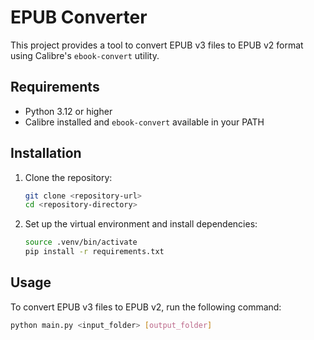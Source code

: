 # EPUB Converter

This project provides a tool to convert EPUB v3 files to EPUB v2 format using Calibre's `ebook-convert` utility.

## Requirements

- Python 3.12 or higher
- Calibre installed and `ebook-convert` available in your PATH

## Installation

1. Clone the repository:
    ```sh
    git clone <repository-url>
    cd <repository-directory>
    ```

2. Set up the virtual environment and install dependencies:
    ```sh
    source .venv/bin/activate
    pip install -r requirements.txt
    ```

## Usage

To convert EPUB v3 files to EPUB v2, run the following command:
```sh
python main.py <input_folder> [output_folder]